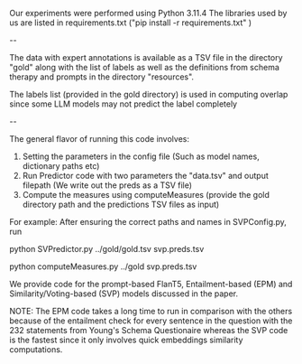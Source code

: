
Our experiments were performed using Python 3.11.4
The libraries used by us are listed in requirements.txt 
("pip install -r requirements.txt" )

--

The data with expert annotations is available as a TSV file in the directory "gold" along with the list of labels 
as well as the definitions from schema therapy and prompts in the directory "resources".

The labels list (provided in the gold directory) is used in computing
overlap since some LLM models may not predict the label completely

--

The general flavor of running this code involves:
1. Setting the parameters in the config file (Such as model names, dictionary paths etc)
2. Run Predictor code with two parameters the "data.tsv" and output filepath (We write out the preds as a TSV file)
3. Compute the measures using computeMeasures (provide the gold directory path and the predictions TSV files as input)

For example:
After ensuring the correct paths and names in SVPConfig.py, run 

python SVPredictor.py ../gold/gold.tsv svp.preds.tsv 

python computeMeasures.py ../gold svp.preds.tsv

We provide code for the prompt-based FlanT5, Entailment-based (EPM) and Similarity/Voting-based (SVP) models discussed
in the paper.

NOTE: The EPM code takes a long time to run in comparison with the others because
of the entailment check for every sentence in the question with the 232 statements from Young's Schema Questionaire
whereas the SVP code is the fastest since it only involves quick embeddings similarity computations.





